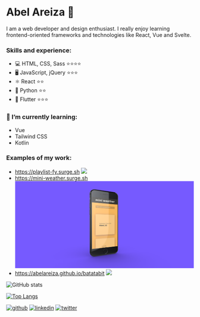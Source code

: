 # Abel Areiza 👋

I am a web developer and design enthusiast. I really enjoy learning frontend-oriented frameworks and technologies like React, Vue and Svelte.

### Skills and experience:
* 💻 HTML, CSS, Sass ⭐️⭐️⭐️⭐️
* 🖥 JavaScript, jQuery ⭐️⭐️⭐️
* ⚛ React ⭐️⭐️
* 🐍 Python ⭐️⭐️
* 📱 Flutter ⭐️⭐️⭐️

### 🌱 I’m currently learning:
* Vue
* Tailwind CSS
* Kotlin

### Examples of my work:
* https://playlist-fy.surge.sh
    <img src="https://github.com/abelareiza/playlist-fy/blob/master/playlist-fy_mockup.png">
* https://mini-weather.surge.sh
    <img src="https://github.com/abelareiza/mini-weather/blob/main/mini-weather_mockup.png">
* https://abelareiza.github.io/batatabit
    <img src="https://github.com/abelareiza/batatabit/blob/master/batatabit_mockup.jpg">

![GitHub stats](https://github-readme-stats.vercel.app/api?username=abelareiza&show_icons=true)

[![Top Langs](https://github-readme-stats.vercel.app/api/top-langs/?username=abelareiza)](https://github.com/anuraghazra/github-readme-stats)

[<img src='https://cdn.jsdelivr.net/npm/simple-icons@3.0.1/icons/github.svg' alt='github' height='40'>](https://github.com/abelareiza)  [<img src='https://cdn.jsdelivr.net/npm/simple-icons@3.0.1/icons/linkedin.svg' alt='linkedin' height='40'>](https://www.linkedin.com/in/https://www.linkedin.com/in/abel-areiza//)  [<img src='https://cdn.jsdelivr.net/npm/simple-icons@3.0.1/icons/twitter.svg' alt='twitter' height='40'>](https://twitter.com/https://twitter.com/Enjuavel)  
